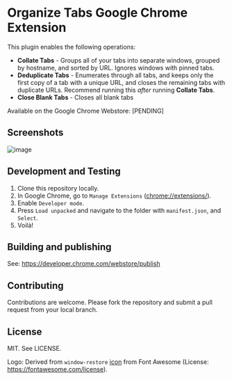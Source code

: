 # Organize Tabs Google Chrome Extension

This plugin enables the following operations:

- **Collate Tabs** - Groups all of your tabs into separate windows, grouped by hostname, and sorted by URL. Ignores windows with pinned tabs.
- **Deduplicate Tabs** - Enumerates through all tabs, and keeps only the first copy of a tab with a unique URL, and closes the remaining tabs with duplicate URLs. Recommend running this *after* running **Collate Tabs**.
- **Close Blank Tabs** - Closes all blank tabs

Available on the Google Chrome Webstore: [PENDING]

## Screenshots

![image](https://user-images.githubusercontent.com/422501/93855253-0e9c1900-fc6c-11ea-8752-d9292a295f15.png)

## Development and Testing

1. Clone this repository locally.
1. In Google Chrome, go to `Manage Extensions` (<chrome://extensions/>).
1. Enable `Developer mode`.
1. Press `Load unpacked` and navigate to the folder with `manifest.json`, and `Select`.
1. Voilà!

## Building and publishing

See: https://developer.chrome.com/webstore/publish


## Contributing

Contributions are welcome. Please fork the repository and submit a pull request from your local branch.


## License

MIT. See LICENSE.

Logo: Derived from `window-restore` [icon](https://fontawesome.com/icons/window-restore?style=regular) from Font Awesome (License: <https://fontawesome.com/license>).
